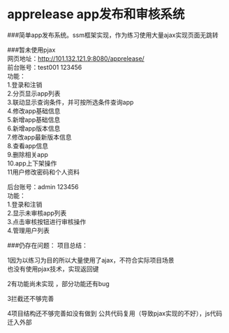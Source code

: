 # apprelease app发布和审核系统
###简单app发布系统。ssm框架实现，作为练习使用大量ajax实现页面无跳转

###暂未使用pjax
<br>网页地址：http://101.132.121.9:8080/apprelease/<br>
前台账号：test001  123456<br>
功能：<br>
1.登录和注销<br>
2.分页显示app列表<br>
3.联动显示查询条件，并可按所选条件查询app<br>
4.修改app基础信息<br>
5.新增app基础信息<br>
6.新增app版本信息<br>
7.修改app最新版本信息<br>
8.查看app信息<br>
9.删除相关app<br>
10.app上下架操作<br>
11用户修改密码和个人资料<br>


后台账号：admin	123456<br>
功能：<br>
1.登录和注销<br>
2.显示未审核app列表<br>
3.点击审核按钮进行审核操作<br>
4.管理用户列表<br>

###仍存在问题：
项目总结：

1因为以练习为目的所以大量使用了ajax，不符合实际项目场景<br>
 也没有使用pjax技术，实现返回键<br>

2有功能尚未实现 ，部分功能还有bug <br>

3拦截还不够完善<br>

4项目结构还不够完善如没有做到 公共代码复用（导致pjax实现的不好），js代码迁入外部 <br>


